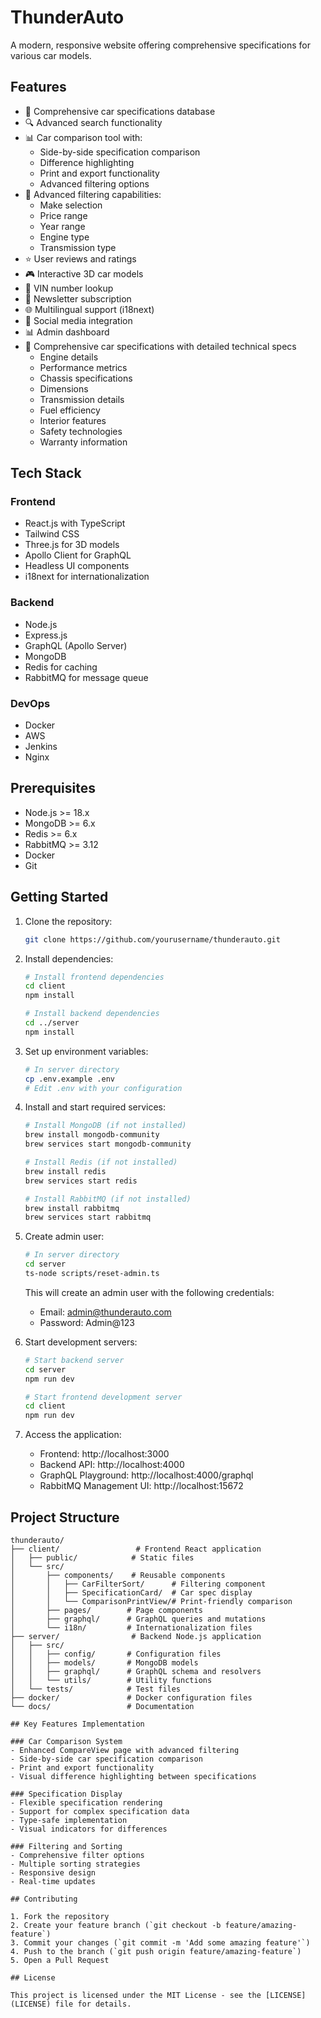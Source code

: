 # ThunderAuto

A modern, responsive website offering comprehensive specifications for various car models.

## Features

- 🚗 Comprehensive car specifications database
- 🔍 Advanced search functionality
- 📊 Car comparison tool with:
  - Side-by-side specification comparison
  - Difference highlighting
  - Print and export functionality
  - Advanced filtering options
- 🎯 Advanced filtering capabilities:
  - Make selection
  - Price range
  - Year range
  - Engine type
  - Transmission type
- ⭐ User reviews and ratings
- 🎮 Interactive 3D car models
- 🔢 VIN number lookup
- 📧 Newsletter subscription
- 🌐 Multilingual support (i18next)
- 📱 Social media integration
- 📊 Admin dashboard
- 🚀 Comprehensive car specifications with detailed technical specs
  - Engine details
  - Performance metrics
  - Chassis specifications
  - Dimensions
  - Transmission details
  - Fuel efficiency
  - Interior features
  - Safety technologies
  - Warranty information

## Tech Stack

### Frontend
- React.js with TypeScript
- Tailwind CSS
- Three.js for 3D models
- Apollo Client for GraphQL
- Headless UI components
- i18next for internationalization

### Backend
- Node.js
- Express.js
- GraphQL (Apollo Server)
- MongoDB
- Redis for caching
- RabbitMQ for message queue

### DevOps
- Docker
- AWS
- Jenkins
- Nginx

## Prerequisites

- Node.js >= 18.x
- MongoDB >= 6.x
- Redis >= 6.x
- RabbitMQ >= 3.12
- Docker
- Git

## Getting Started

1. Clone the repository:
   ```bash
   git clone https://github.com/yourusername/thunderauto.git
   ```

2. Install dependencies:
   ```bash
   # Install frontend dependencies
   cd client
   npm install

   # Install backend dependencies
   cd ../server
   npm install
   ```

3. Set up environment variables:
   ```bash
   # In server directory
   cp .env.example .env
   # Edit .env with your configuration
   ```

4. Install and start required services:
   ```bash
   # Install MongoDB (if not installed)
   brew install mongodb-community
   brew services start mongodb-community

   # Install Redis (if not installed)
   brew install redis
   brew services start redis

   # Install RabbitMQ (if not installed)
   brew install rabbitmq
   brew services start rabbitmq
   ```

5. Create admin user:
   ```bash
   # In server directory
   cd server
   ts-node scripts/reset-admin.ts
   ```
   This will create an admin user with the following credentials:
   - Email: admin@thunderauto.com
   - Password: Admin@123

6. Start development servers:
   ```bash
   # Start backend server
   cd server
   npm run dev

   # Start frontend development server
   cd client
   npm run dev
   ```

7. Access the application:
   - Frontend: http://localhost:3000
   - Backend API: http://localhost:4000
   - GraphQL Playground: http://localhost:4000/graphql
   - RabbitMQ Management UI: http://localhost:15672

## Project Structure

```
thunderauto/
├── client/                 # Frontend React application
│   ├── public/            # Static files
│   └── src/
│       ├── components/    # Reusable components
│       │   ├── CarFilterSort/      # Filtering component
│       │   ├── SpecificationCard/  # Car spec display
│       │   └── ComparisonPrintView/# Print-friendly comparison
│       ├── pages/        # Page components
│       ├── graphql/      # GraphQL queries and mutations
│       └── i18n/         # Internationalization files
├── server/                # Backend Node.js application
│   ├── src/
│   │   ├── config/       # Configuration files
│   │   ├── models/       # MongoDB models
│   │   ├── graphql/      # GraphQL schema and resolvers
│   │   └── utils/        # Utility functions
│   └── tests/            # Test files
├── docker/               # Docker configuration files
└── docs/                 # Documentation

## Key Features Implementation

### Car Comparison System
- Enhanced CompareView page with advanced filtering
- Side-by-side car specification comparison
- Print and export functionality
- Visual difference highlighting between specifications

### Specification Display
- Flexible specification rendering
- Support for complex specification data
- Type-safe implementation
- Visual indicators for differences

### Filtering and Sorting
- Comprehensive filter options
- Multiple sorting strategies
- Responsive design
- Real-time updates

## Contributing

1. Fork the repository
2. Create your feature branch (`git checkout -b feature/amazing-feature`)
3. Commit your changes (`git commit -m 'Add some amazing feature'`)
4. Push to the branch (`git push origin feature/amazing-feature`)
5. Open a Pull Request

## License

This project is licensed under the MIT License - see the [LICENSE](LICENSE) file for details.
